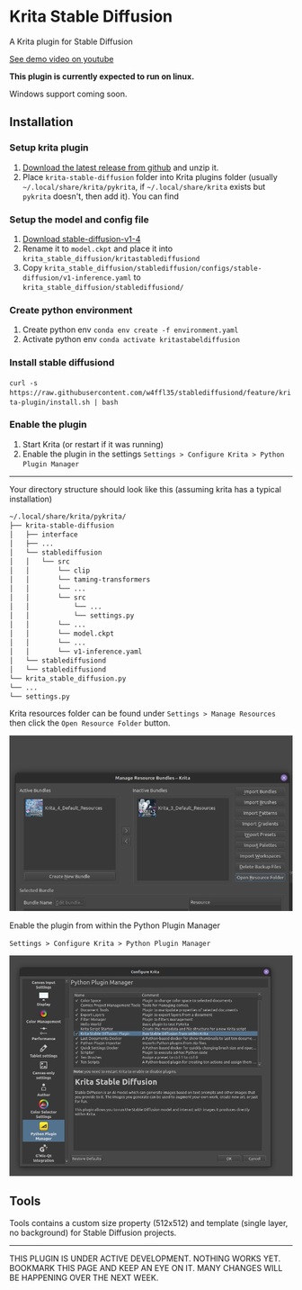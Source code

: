 # Krita Stable Diffusion

A Krita plugin for Stable Diffusion

[See demo video on youtube](https://www.youtube.com/watch?v=maWR7dDf4SE)

**This plugin is currently expected to run on linux.** 

Windows support coming soon.

## Installation

### Setup krita plugin

1. [Download the latest release from github](https://github.com/w4ffl35/krita_stable_diffusion/releases/download/0.1.0/krita_stable_diffusion-0.1.0.zip) and unzip it.
2. Place `krita-stable-diffusion` folder into Krita plugins folder (usually `~/.local/share/krita/pykrita`, if `~/.local/share/krita` exists but `pykrita` doesn't, then add it). You can find

### Setup the model and config file

1. [Download stable-diffusion-v1-4](https://huggingface.co/CompVis/stable-diffusion-v1-4)
2. Rename it to `model.ckpt` and place it into `krita_stable_diffusion/kritastablediffusiond`
3. Copy `krita_stable_diffusion/stablediffusion/configs/stable-diffusion/v1-inference.yaml` to `krita_stable_diffusion/stablediffusiond/`
 

### Create python environment

1. Create python env `conda env create -f environment.yaml`
2. Activate python env `conda activate kritastabeldiffusion`

### Install stable diffusiond 

`curl -s https://raw.githubusercontent.com/w4ffl35/stablediffusiond/feature/krita-plugin/install.sh | bash`

### Enable the plugin

1. Start Krita (or restart if it was running)
2. Enable the plugin in the settings `Settings > Configure Krita > Python Plugin Manager`

---

Your directory structure should look like this (assuming krita has a typical installation)

```
~/.local/share/krita/pykrita/
├── krita-stable-diffusion
│   ├── interface
│   ├── ...
│   └── stablediffusion
│   │   └── src
│   │       └── clip
│   │       └── taming-transformers
│   │       └── ...
│   │       └── src
│   │           └── ...
│   │           └── settings.py
│   │       └── ...
│   │       └── model.ckpt
│   │       └── ...
│   │       └── v1-inference.yaml
│   └── stablediffusiond
│   └── stablediffusiond
└── krita_stable_diffusion.py
└── ...
└── settings.py
```

Krita resources folder can be found under `Settings > Manage Resources` then click the `Open Resource Folder` button.

![img.png](img.png)

Enable the plugin from within the Python Plugin Manager

`Settings > Configure Krita > Python Plugin Manager`

![img_1.png](img_1.png)

## Tools

Tools contains a custom size property (512x512) and template (single layer, no background) 
for Stable Diffusion projects.

---

THIS PLUGIN IS UNDER ACTIVE DEVELOPMENT. NOTHING WORKS YET. BOOKMARK THIS PAGE AND KEEP AN EYE ON IT. MANY CHANGES WILL BE HAPPENING OVER THE NEXT WEEK.